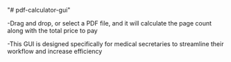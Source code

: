 "# pdf-calculator-gui" 

-Drag and drop, or select a PDF file, and it will calculate the page count along with the total price to pay

-This GUI is designed specifically for medical secretaries to streamline their workflow and increase efficiency
